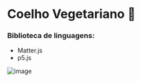 # Coelho Vegetariano 🍉
### Biblioteca de linguagens:
-  Matter.js
-  p5.js

![image](https://github.com/user-attachments/assets/9bfbbb0c-d1fd-4fe0-b312-f8c20b2e7740)
